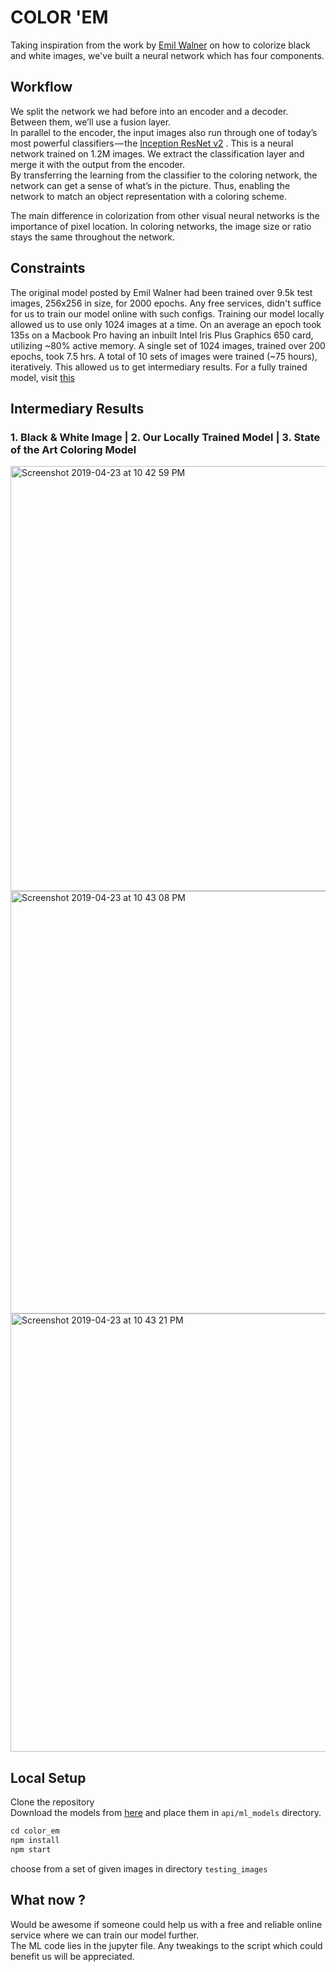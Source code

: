 # COLOR 'EM

Taking inspiration from the work by [Emil Walner](https://github.com/emilwallner) on how to colorize black and white images, we've built a neural network which has four components. <br>

## Workflow

We split the network we had before into an encoder and a decoder. Between them, we’ll use a fusion layer. <br>
In parallel to the encoder, the input images also run through one of today’s most powerful classifiers — the [Inception ResNet v2](https://ai.googleblog.com/2016/08/improving-inception-and-image.html) . This is a neural network trained on 1.2M images. We extract the classification layer and merge it with the output from the encoder.
<br>
By transferring the learning from the classifier to the coloring network, the network can get a sense of what’s in the picture. Thus, enabling the network to match an object representation with a coloring scheme. <br>

The main difference in colorization from other visual neural networks is the importance of pixel location. In coloring networks, the image size or ratio stays the same throughout the network. <br>

## Constraints

The original model posted by Emil Walner had been trained over 9.5k test images, 256x256 in size, for 2000 epochs. 
Any free services, didn't suffice for us to train our model online with such configs. 
Training our model locally allowed us to use only 1024 images at a time. On an average an epoch took 135s on a Macbook Pro having an inbuilt Intel Iris Plus Graphics 650 card, utilizing ~80% active memory. 
A single set of 1024 images, trained over 200 epochs, took 7.5 hrs. A total of 10 sets of images were trained (~75 hours), iteratively. This allowed us to get intermediary results. For a fully trained model, visit [this](https://demos.algorithmia.com/colorize-photos/)

## Intermediary Results

### 1. Black & White Image | 2. Our Locally Trained Model | 3. State of the Art Coloring Model
<img width="680" alt="Screenshot 2019-04-23 at 10 42 59 PM" src="https://user-images.githubusercontent.com/25258877/56604142-f3fce500-661e-11e9-870b-23cc57204e26.png">
<img width="676" alt="Screenshot 2019-04-23 at 10 43 08 PM" src="https://user-images.githubusercontent.com/25258877/56604143-f4957b80-661e-11e9-9fac-cfb2ea2059de.png">
<img width="701" alt="Screenshot 2019-04-23 at 10 43 21 PM" src="https://user-images.githubusercontent.com/25258877/56604145-f4957b80-661e-11e9-954d-7427fa0caf24.png">


## Local Setup

Clone the repository <br>
Download the models from [here](https://drive.google.com/drive/folders/1tR_5xlqRvm-xdVexu7FaGitult68JdVR?usp=sharing) and place them in `api/ml_models` directory.

```javascript
cd color_em
npm install 
npm start
```
choose from a set of given images in directory `testing_images`

## What now ?

Would be awesome if someone could help us with a free and reliable online service where we can train our model further. \
The ML code lies in the jupyter file. Any tweakings to the script which could benefit us will be appreciated. 
